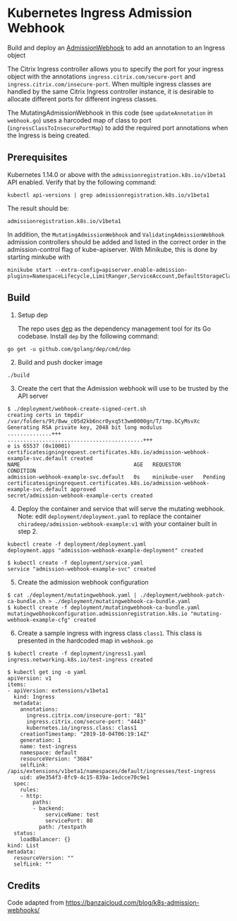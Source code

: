 # Kubernetes Ingress Admission Webhook 

Build and deploy an [AdmissionWebhook](https://kubernetes.io/docs/reference/access-authn-authz/extensible-admission-controllers/#admission-webhooks) to add an annotation to an Ingress object

The Citrix Ingress controller allows you to specify the port for your ingress object with the annotations `ingress.citrix.com/secure-port` and `ingress.citrix.com/insecure-port`. When multiple ingress classes are handled by the same Citrix Ingress controller instance, it is desirable to allocate different ports for different ingress classes.

The MutatingAdmissionWebhook in this code (see `updateAnnotation` in `webhook.go`) uses a harcoded map of class to port (`ingressClassToInsecurePortMap`) to add the required port annotations when the Ingress is being created.

## Prerequisites

Kubernetes 1.14.0 or above with the `admissionregistration.k8s.io/v1beta1` API enabled. Verify that by the following command:
```
kubectl api-versions | grep admissionregistration.k8s.io/v1beta1
```
The result should be:
```
admissionregistration.k8s.io/v1beta1
```

In addition, the `MutatingAdmissionWebhook` and `ValidatingAdmissionWebhook` admission controllers should be added and listed in the correct order in the admission-control flag of kube-apiserver.
With Minikube, this is done by starting minkube with 

```
minikube start --extra-config=apiserver.enable-admission-plugins=NamespaceLifecycle,LimitRanger,ServiceAccount,DefaultStorageClass,DefaultTolerationSeconds,NodeRestriction,MutatingAdmissionWebhook,ValidatingAdmissionWebhook`
```
## Build

1. Setup dep

   The repo uses [dep](https://github.com/golang/dep) as the dependency management tool for its Go codebase. Install `dep` by the following command:
```
go get -u github.com/golang/dep/cmd/dep
```

2. Build and push docker image
   
```
./build
```

3. Create the cert that the Admission webhook will use to be trusted by the API server

```
$ ./deployment/webhook-create-signed-cert.sh
creating certs in tmpdir /var/folders/9t/8ww_c05d2kb6ncr0yxq5t3wm0000gn/T/tmp.bCyMsvXc 
Generating RSA private key, 2048 bit long modulus
..............+++
...........................................+++
e is 65537 (0x10001)
certificatesigningrequest.certificates.k8s.io/admission-webhook-example-svc.default created
NAME                                    AGE   REQUESTOR       CONDITION
admission-webhook-example-svc.default   0s    minikube-user   Pending
certificatesigningrequest.certificates.k8s.io/admission-webhook-example-svc.default approved
secret/admission-webhook-example-certs created
```

4. Deploy the container and service that will serve the mutating webhook. Note: edit `deployment/deployment.yaml` to replace the container `chiradeep/admission-webhook-example:v1` with your container built in step 2.

```
kubectl create -f deployment/deployment.yaml
deployment.apps "admission-webhook-example-deployment" created

$ kubectl create -f deployment/service.yaml
service "admission-webhook-example-svc" created

```
5. Create the admission webhook configuration

```
$ cat ./deployment/mutatingwebhook.yaml | ./deployment/webhook-patch-ca-bundle.sh > ./deployment/mutatingwebhook-ca-bundle.yaml
$ kubectl create -f deployment/mutatingwebhook-ca-bundle.yaml
mutatingwebhookconfiguration.admissionregistration.k8s.io "mutating-webhook-example-cfg" created

```
6. Create a sample ingress with ingress class `class1`. This class is presented in the hardcoded map in `webhook.go`

```
$ kubectl create -f deployment/ingress1.yaml 
ingress.networking.k8s.io/test-ingress created

$ kubectl get ing -o yaml
apiVersion: v1
items:
- apiVersion: extensions/v1beta1
  kind: Ingress
  metadata:
    annotations:
      ingress.citrix.com/insecure-port: "81"
      ingress.citrix.com/secure-port: "4443"
      kubernetes.io/ingress.class: class1
    creationTimestamp: "2019-10-04T06:19:14Z"
    generation: 1
    name: test-ingress
    namespace: default
    resourceVersion: "3684"
    selfLink: /apis/extensions/v1beta1/namespaces/default/ingresses/test-ingress
    uid: a9e354f3-8fc9-4c15-839a-1edcce70c9e1
  spec:
    rules:
    - http:
        paths:
        - backend:
            serviceName: test
            servicePort: 80
          path: /testpath
  status:
    loadBalancer: {}
kind: List
metadata:
  resourceVersion: ""
  selfLink: ""

```

## Credits
Code adapted from https://banzaicloud.com/blog/k8s-admission-webhooks/
